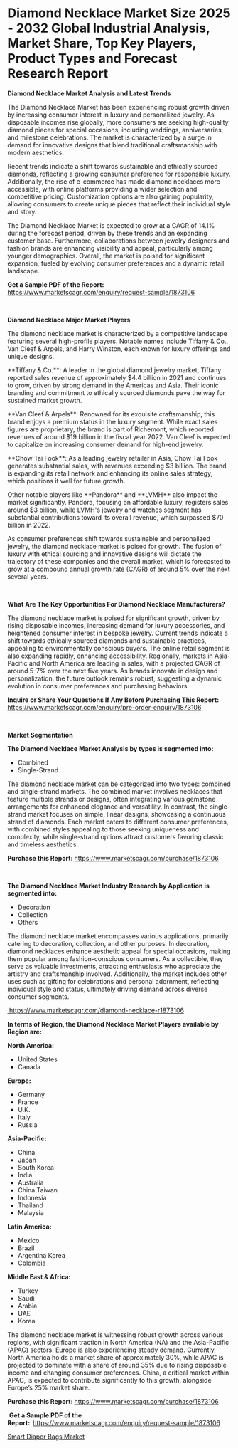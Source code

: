 <p><h1>Diamond Necklace Market Size 2025 - 2032 Global Industrial Analysis, Market Share, Top Key Players, Product Types and Forecast Research Report</h1></p><p><strong>Diamond Necklace Market Analysis and Latest Trends</strong></p>
<p><p>The Diamond Necklace Market has been experiencing robust growth driven by increasing consumer interest in luxury and personalized jewelry. As disposable incomes rise globally, more consumers are seeking high-quality diamond pieces for special occasions, including weddings, anniversaries, and milestone celebrations. The market is characterized by a surge in demand for innovative designs that blend traditional craftsmanship with modern aesthetics.</p><p>Recent trends indicate a shift towards sustainable and ethically sourced diamonds, reflecting a growing consumer preference for responsible luxury. Additionally, the rise of e-commerce has made diamond necklaces more accessible, with online platforms providing a wider selection and competitive pricing. Customization options are also gaining popularity, allowing consumers to create unique pieces that reflect their individual style and story.</p><p>The Diamond Necklace Market is expected to grow at a CAGR of 14.1% during the forecast period, driven by these trends and an expanding customer base. Furthermore, collaborations between jewelry designers and fashion brands are enhancing visibility and appeal, particularly among younger demographics. Overall, the market is poised for significant expansion, fueled by evolving consumer preferences and a dynamic retail landscape.</p></p>
<p><strong>Get a Sample PDF of the Report:&nbsp;</strong> <a href="https://www.marketscagr.com/enquiry/request-sample/1873106?utm_campaign=2202&utm_medium=2&utm_source=Github&utm_content=ia&utm_term=05022025&utm_id=diamond-necklace">https://www.marketscagr.com/enquiry/request-sample/1873106</a></p>
<p>&nbsp;</p>
<p><strong>Diamond Necklace Major Market Players</strong></p>
<p><p>The diamond necklace market is characterized by a competitive landscape featuring several high-profile players. Notable names include Tiffany & Co., Van Cleef & Arpels, and Harry Winston, each known for luxury offerings and unique designs. </p><p>**Tiffany & Co.**: A leader in the global diamond jewelry market, Tiffany reported sales revenue of approximately $4.4 billion in 2021 and continues to grow, driven by strong demand in the Americas and Asia. Their iconic branding and commitment to ethically sourced diamonds pave the way for sustained market growth.</p><p>**Van Cleef & Arpels**: Renowned for its exquisite craftsmanship, this brand enjoys a premium status in the luxury segment. While exact sales figures are proprietary, the brand is part of Richemont, which reported revenues of around $19 billion in the fiscal year 2022. Van Cleef is expected to capitalize on increasing consumer demand for high-end jewelry.</p><p>**Chow Tai Fook**: As a leading jewelry retailer in Asia, Chow Tai Fook generates substantial sales, with revenues exceeding $3 billion. The brand is expanding its retail network and enhancing its online sales strategy, which positions it well for future growth.</p><p>Other notable players like **Pandora** and **LVMH** also impact the market significantly. Pandora, focusing on affordable luxury, registers sales around $3 billion, while LVMH's jewelry and watches segment has substantial contributions toward its overall revenue, which surpassed $70 billion in 2022.</p><p>As consumer preferences shift towards sustainable and personalized jewelry, the diamond necklace market is poised for growth. The fusion of luxury with ethical sourcing and innovative designs will dictate the trajectory of these companies and the overall market, which is forecasted to grow at a compound annual growth rate (CAGR) of around 5% over the next several years.</p></p>
<p>&nbsp;</p>
<p><strong>What Are The Key Opportunities For Diamond Necklace Manufacturers?</strong></p>
<p><p>The diamond necklace market is poised for significant growth, driven by rising disposable incomes, increasing demand for luxury accessories, and heightened consumer interest in bespoke jewelry. Current trends indicate a shift towards ethically sourced diamonds and sustainable practices, appealing to environmentally conscious buyers. The online retail segment is also expanding rapidly, enhancing accessibility. Regionally, markets in Asia-Pacific and North America are leading in sales, with a projected CAGR of around 5-7% over the next five years. As brands innovate in design and personalization, the future outlook remains robust, suggesting a dynamic evolution in consumer preferences and purchasing behaviors.</p></p>
<p><strong>Inquire or Share Your Questions If Any Before Purchasing This Report:</strong> <a href="https://www.marketscagr.com/enquiry/pre-order-enquiry/1873106?utm_campaign=2202&utm_medium=2&utm_source=Github&utm_content=ia&utm_term=05022025&utm_id=diamond-necklace">https://www.marketscagr.com/enquiry/pre-order-enquiry/1873106</a></p>
<p>&nbsp;</p>
<p><strong>Market Segmentation</strong></p>
<p><strong>The Diamond Necklace Market Analysis by types is segmented into:</strong></p>
<p><ul><li>Combined</li><li>Single-Strand</li></ul></p>
<p><p>The diamond necklace market can be categorized into two types: combined and single-strand markets. The combined market involves necklaces that feature multiple strands or designs, often integrating various gemstone arrangements for enhanced elegance and versatility. In contrast, the single-strand market focuses on simple, linear designs, showcasing a continuous strand of diamonds. Each market caters to different consumer preferences, with combined styles appealing to those seeking uniqueness and complexity, while single-strand options attract customers favoring classic and timeless aesthetics.</p></p>
<p><strong>Purchase this Report:&nbsp;</strong><a href="https://www.marketscagr.com/purchase/1873106?utm_campaign=2202&utm_medium=2&utm_source=Github&utm_content=ia&utm_term=05022025&utm_id=diamond-necklace">https://www.marketscagr.com/purchase/1873106</a></p>
<p>&nbsp;</p>
<p><strong>The Diamond Necklace Market Industry Research by Application is segmented into:</strong></p>
<p><ul><li>Decoration</li><li>Collection</li><li>Others</li></ul></p>
<p><p>The diamond necklace market encompasses various applications, primarily catering to decoration, collection, and other purposes. In decoration, diamond necklaces enhance aesthetic appeal for special occasions, making them popular among fashion-conscious consumers. As a collectible, they serve as valuable investments, attracting enthusiasts who appreciate the artistry and craftsmanship involved. Additionally, the market includes other uses such as gifting for celebrations and personal adornment, reflecting individual style and status, ultimately driving demand across diverse consumer segments.</p></p>
<p><a href="https://www.marketscagr.com/diamond-necklace-r1873106?utm_campaign=2202&utm_medium=2&utm_source=Github&utm_content=ia&utm_term=05022025&utm_id=diamond-necklace">&nbsp;https://www.marketscagr.com/diamond-necklace-r1873106</a></p>
<p><strong>In terms of Region, the Diamond Necklace Market Players available by Region are:</strong></p>
<p>
    <p> <strong> North America: </strong>
        <ul>
            <li>United States</li>
            <li>Canada</li>
        </ul>
        </p> 
    <p> <strong> Europe: </strong>
        <ul>
            <li>Germany</li>
            <li>France</li>
            <li>U.K.</li>
            <li>Italy</li>
            <li>Russia</li>
        </ul>
        </p> 
    <p> <strong> Asia-Pacific: </strong>
        <ul>
            <li>China</li>
            <li>Japan</li>
            <li>South Korea</li>
            <li>India</li>
            <li>Australia</li>
            <li>China Taiwan</li>
            <li>Indonesia</li>
            <li>Thailand</li>
            <li>Malaysia</li>
        </ul>
        </p> 
    <p> <strong> Latin America: </strong>
        <ul>
            <li>Mexico</li>
            <li>Brazil</li>
            <li>Argentina Korea</li>
            <li>Colombia</li>
        </ul>
        </p> 
    <p> <strong> Middle East & Africa: </strong>
        <ul>
            <li>Turkey</li>
            <li>Saudi</li>
            <li>Arabia</li>
            <li>UAE</li>
            <li>Korea</li>
        </ul>
    </p>
    </p>
<p><p>The diamond necklace market is witnessing robust growth across various regions, with significant traction in North America (NA) and the Asia-Pacific (APAC) sectors. Europe is also experiencing steady demand. Currently, North America holds a market share of approximately 30%, while APAC is projected to dominate with a share of around 35% due to rising disposable income and changing consumer preferences. China, a critical market within APAC, is expected to contribute significantly to this growth, alongside Europe’s 25% market share.</p></p>
<p><strong>Purchase this Report: </strong><a href="https://www.marketscagr.com/purchase/1873106?utm_campaign=2202&utm_medium=2&utm_source=Github&utm_content=ia&utm_term=05022025&utm_id=diamond-necklace">https://www.marketscagr.com/purchase/1873106</a></p>
<p>&nbsp;<strong>Get a Sample PDF of the Report:&nbsp;&nbsp;</strong><a href="https://www.marketscagr.com/enquiry/request-sample/1873106?utm_campaign=2202&utm_medium=2&utm_source=Github&utm_content=ia&utm_term=05022025&utm_id=diamond-necklace">https://www.marketscagr.com/enquiry/request-sample/1873106</a></p>
<p><strong></strong></p>
<p><p><a href="https://github.com/hammelximalschid/Market-Research-Report-List-1/blob/main/smart-diaper-bags-market.md?utm_campaign=2202&utm_medium=2&utm_source=Github&utm_content=ia&utm_term=05022025&utm_id=diamond-necklace">Smart Diaper Bags Market</a></p></p>